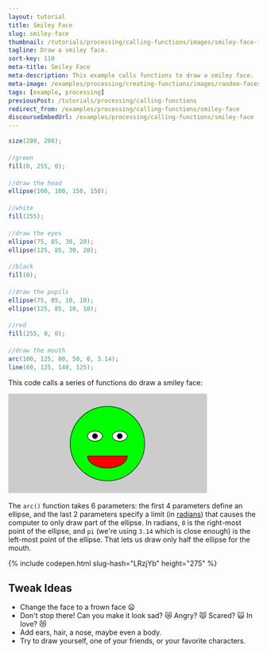 ```yaml
---
layout: tutorial
title: Smiley Face
slug: smiley-face
thumbnail: /tutorials/processing/calling-functions/images/smiley-face-1.png
tagline: Draw a smiley face.
sort-key: 110
meta-title: Smiley Face
meta-description: This example calls functions to draw a smiley face.
meta-image: /examples/processing/creating-functions/images/random-faces-2.png
tags: [example, processing]
previousPost: /tutorials/processing/calling-functions
redirect_from: /examples/processing/calling-functions/smiley-face
discourseEmbedUrl: /examples/processing/calling-functions/smiley-face
---
```


```java
size(200, 200);

//green
fill(0, 255, 0);

//draw the head
ellipse(100, 100, 150, 150);

//white
fill(255);

//draw the eyes
ellipse(75, 85, 30, 20);
ellipse(125, 85, 30, 20);

//black
fill(0);

//draw the pupils
ellipse(75, 85, 10, 10);
ellipse(125, 85, 10, 10);

//red
fill(255, 0, 0);

//draw the mouth
arc(100, 125, 80, 50, 0, 3.14);
line(60, 125, 140, 125);
```

This code calls a series of functions do draw a smiley face:

![smiley face](/tutorials/processing/calling-functions/images/smiley-face-1.png)

The `arc()` function takes 6 parameters: the first 4 parameters define an ellipse, and the last 2 parameters specify a limit (in [radians](https://en.wikipedia.org/wiki/Radian)) that causes the computer to only draw part of the ellipse. In radians, `0` is the right-most point of the ellipse, and `pi` (we're using `3.14` which is close enough) is the left-most point of the ellipse. That lets us draw only half the ellipse for the mouth.

{% include codepen.html slug-hash="LRzjYb" height="275" %}

## Tweak Ideas

- Change the face to a frown face :frowning:
- Don't stop there! Can you make it look sad? :crying_cat_face: Angry? :pouting_cat: Scared? :scream_cat: In love? :heart_eyes_cat:
- Add ears, hair, a nose, maybe even a body.
- Try to draw yourself, one of your friends, or your favorite characters.
